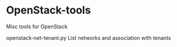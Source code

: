 # OpenStack-tools
Misc tools for OpenStack

openstack-net-tenant.py
	List networks and association with tenants

